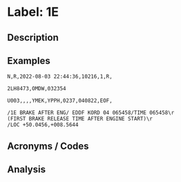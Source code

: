 # Label: 1E

## Description

## Examples

```
N,R,2022-08-03 22:44:36,10216,1,R,
```

```
2LH8473,OMDW,032354
```

```
U003,,,,YMEK,YPPH,0237,040822,EOF,
```

```
/1E BRAKE AFTER ENG/ EDDF KORD 04 065458/TIME 065458\r
(FIRST BRAKE RELEASE TIME AFTER ENGINE START)\r
/LOC +50.0456,+008.5644
```

## Acronyms / Codes

## Analysis

